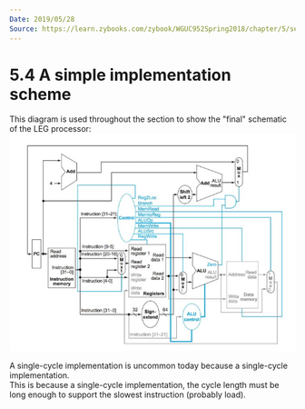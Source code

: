 ```yaml
---
Date: 2019/05/28
Source: https://learn.zybooks.com/zybook/WGUC952Spring2018/chapter/5/section/4
---
```


# 5.4 A simple implementation scheme

This diagram is used throughout the section to show the "final" schematic of the LEG processor:  
![5.4.1](../img/5.4.1.JPG)

A single-cycle implementation is uncommon today because a single-cycle implementation.  
This is because a single-cycle implementation, the cycle length must be long enough to support the slowest instruction (probably load).
